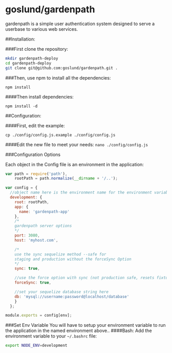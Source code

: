 # goslund/gardenpath

gardenpath is a simple user authentication system designed to serve a userbase to various web services.

##Installation:

###First clone the repository:

```bash 
mkdir gardenpath-deploy
cd gardenpath-deploy
git clone git@github.com:goslund/gardenpath.git .
```
###Then, use npm to install all the dependencies:

```
npm install
```

####Then install dependencies:
```
npm install -d
```




##Configuration:

####First, edit the example:

```
cp ./config/config.js.example ./config/config.js
```

####Edit the new file to meet your needs:
`
nano ./config/config.js
`

###Configuration Options

Each object in the Config file is an environment in the application:
```javascript
var path = require('path'),
    rootPath = path.normalize(__dirname + '/..');

var config = {
  //object name here is the environment name for the environment variable.
  development: {
    root: rootPath,
    app: {
      name: 'gardenpath-app'
    },
    /*
    gardenpath server options
    */
    port: 3080,
    host: 'myhost.com',

    /*
    use the sync sequelize method --safe for 
    staging and production without the forceSync Option
    */
    sync: true,

    //use the force option with sync (not production safe, resets fixture data)
    forceSync: true,

    //set your sequelize database string here
    db: 'mysql://username:password@localhost/database'
    }
  };

module.exports = config[env];
```

###Set Env Variable
You will have to setup your environment variable to run the application in the named environment above..
####Bash: 
Add the environment variable to your `~/.bashrc` file:

```bash
export NODE_ENV=development
```



